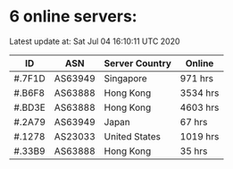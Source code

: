 # 6 online servers:

Latest update at: Sat Jul 04 16:10:11 UTC 2020

| ID | ASN | Server Country | Online |
| -- | --- | -------------- | ------ |
| #.7F1D | AS63949 | Singapore | 971 hrs |
| #.B6F8 | AS63888 | Hong Kong | 3534 hrs |
| #.BD3E | AS63888 | Hong Kong | 4603 hrs |
| #.2A79 | AS63949 | Japan | 67 hrs |
| #.1278 | AS23033 | United States | 1019 hrs |
| #.33B9 | AS63888 | Hong Kong | 35 hrs |

